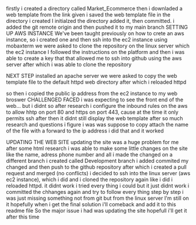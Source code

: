 firstly i created a directory called Market_Ecommerce 
then i downladed a web template from the link given 
i saved the web template file in the directory i created 
I initialzed the directory added it, then committed.
i added the git remote origin and then pushed it to my main branch
SETTING UP AWS INSTANCE 
We've been taught previously on how to crete an aws instance, so i created one 
and then ssh into the ec2 instance using mobaxterm 
we were asked to clone the repository on the linux server which the ec2 instance 
I followed the instructions on the platform and then i was able to create a key that that allowed me to ssh into github using the aws server 
after which i was able to clone the repository

NEXT STEP 
installed an apache server
we were asked to copy the web template file to the default httpd web directory
after which i reloaded httpd 

so then i copied the public ip address from the ec2 instance to my web broswer
CHALLENGED FACED 
i was expecting to see the front end of the web... but i didnt 
so after research i configure the inbound rules on the aws to allow hhtp on port 80 and https on port 443, cause at the time it only permits ssh
after then it didnt still display the web template 
after so much research and questions i figure i was was suppose to copy attach the name of the file with a forward to the ip address 
i did that and it worked 


UPDATING THE WEB SITE 
updating the site was a huge problem for me 
after some html research i was able to make some little changes on the site 
like the name, adress phone number and all
i made the changed on a different branch i created called Development branch 
i added commited my changed and then push to the github repository 
after which i created a pull request and merged (no conflicts)
i decided to ssh into the linux server (aws ec2 instance), which i did and i cloned the repository again like i did
i reloaded httpd. it didnt work
i tried every thing i could but it just didnt work
i committed the chhanges again and try to follow every thing step by step i was just missing something not from git but from the linux server 
I'm still on it hopefully when i get the final solution i'll comeback and add it to this readme file
So the major issue i had was updating the site hopefull i'll get it after this time 
